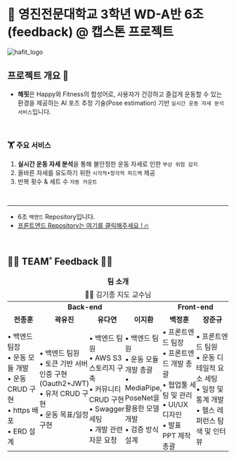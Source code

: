 # 👋 영진전문대학교 3학년 WD-A반 6조(feedback) @ 캡스톤 프로젝트  
![hafit_logo](https://github.com/Team-HAFIT/HAFIT-Client/assets/103083251/6077c313-5d90-437c-8b62-e09cce3e8d0f)  

## 프로젝트 개요 👀  
- **해핏**은 Happy와 Fitness의 합성어로, 사용자가 건강하고 즐겁게 운동할 수 있는 환경을 제공하는 AI 포즈 추정 기술(Pose estimation) 기반 `실시간 운동 자세 분석 서비스`입니다.

<br />

### 🏋️ 주요 서비스

1. **실시간 운동 자세 분석**을 통해 불안정한 운동 자세로 인한 `부상 위험 감지`
2. 올바른 자세를 유도하기 위한 `시각적•청각적 피드백` 제공
3. 반복 횟수 & 세트 수 `자동 카운트` 
  
<br />  

---

- 6조 `백엔드` Repository입니다.  
- [프론트엔드 Repository는 여기를 클릭해주세요 ! 🔥](https://github.com/Team-HAFIT/HAFIT-Client)
<br />

## 👨‍💻 TEAM˚ Feedback 👩‍💻  

<table width="100%">
   <thead>
      <tr align="center">
         <td colspan = "6">
            <span><b>팀 소개</b></span>
         </td>
      </tr>
       <tr align="center">
           <td colspan = "6">
               👨‍🏫 김기종 지도 교수님
           </td>
      </tr>
   </thead>
   <tbody>
       <tr>
           <td align="center" colspan = "4"><b>Back-end</b></td>
           <td align="center" colspan = "2"><b>Front-end</b></td>
       </tr>
       <tr>
           <td align="center"><b>전종훈</b></td>
           <td align="center"><b>곽유진</b></td>
           <td align="center"><b>유다연</b></td>
           <td align="center"><b>이지환</b></td>
           <td align="center"><b>백정훈</b></td>
           <td align="center"><b>장준규</b></td>
       </tr>
       <tr>
            <td width="16%" style="padding:0;">
               • 백엔드 팀장<br />
               • 운동 모듈 개발<br />
               • 운동 CRUD 구현<br />
               • https 배포<br />
               • ERD 설계<br />
            </td>
            <td width="16%" style="padding:0;">
               • 백엔드 팀원<br />
               • 토큰 기반 서버 인증 구현<br/>(Oauth2+JWT)<br />
               • 유저 CRUD 구현<br />
               • 운동 목표/일정 구현<br />
            </td>
            <td width="17%" style="padding:0;">
               • 백엔드 팀원<br />
               • AWS S3 스토리지 구축<br />
               • 커뮤니티 CRUD 구현<br />
               • Swagger 세팅<br />
               • 개발 관련 자문 요청<br />
            </td>
            <td width="17%" style="padding:0;">
               • 백엔드 팀원<br />
               • 운동 모듈 개발 총괄<br />
               • MediaPipe, PoseNet을 활용한 모델 개발<br />
               • 검증 방식 설계<br />
            </td>
            <td width="17%" style="padding:0;">
               • 프론트엔드 팀장<br />
               • 프론트엔드 개발 총괄<br />
               • 협업툴 세팅 및 관리<br />
               • UI/UX 디자인<br />
               • 발표 PPT 제작 총괄
            </td>
            <td width="17%" style="padding:0;">
               • 프론트엔드 팀원<br />
               • 운동 디테일적 요소 세팅<br />
               • 일정 및 통계 개발<br />
               • 헬스 레퍼런스 탐색 및 인터뷰<br />
            </td>
       </tr>
   </tbody>
</table>
